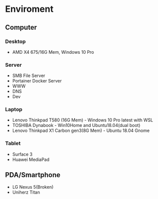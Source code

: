# Enviroment

## Computer

### Desktop

- AMD X4 675/16G Mem, Windows 10 Pro

### Server

- SMB File Server
- Portainer Docker Server
- WWW
- DNS
- Dev

### Laptop

- Lenovo Thinkpad T580 (16G Mem) - Windows 10 Pro latest with WSL
- TOSHIBA Dynabook - Win10Home and Ubuntu18.04(dual boot)
- Lenovo Thinkpad X1 Carbon gen3(8G Mem) - Ubuntu 18.04 Gnome

### Tablet

- Surface 3
- Huawei MediaPad

## PDA/Smartphone

- LG Nexus 5(Broken)
- Uniherz Titan
